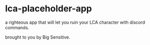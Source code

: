 # lca-placeholder-app

a righteous app that will let you ruin your LCA character with discord commands.

brought to you by Big Sensitive.